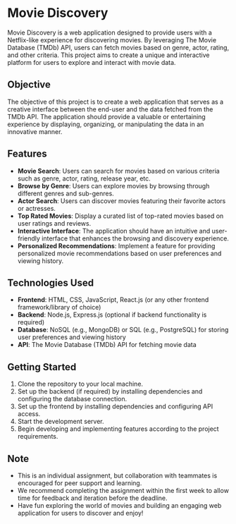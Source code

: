 # Movie Discovery

Movie Discovery is a web application designed to provide users with a Netflix-like experience for discovering movies. By leveraging The Movie Database (TMDb) API, users can fetch movies based on genre, actor, rating, and other criteria. This project aims to create a unique and interactive platform for users to explore and interact with movie data.

## Objective

The objective of this project is to create a web application that serves as a creative interface between the end-user and the data fetched from the TMDb API. The application should provide a valuable or entertaining experience by displaying, organizing, or manipulating the data in an innovative manner.

## Features

- **Movie Search**: Users can search for movies based on various criteria such as genre, actor, rating, release year, etc.
- **Browse by Genre**: Users can explore movies by browsing through different genres and sub-genres.
- **Actor Search**: Users can discover movies featuring their favorite actors or actresses.
- **Top Rated Movies**: Display a curated list of top-rated movies based on user ratings and reviews.
- **Interactive Interface**: The application should have an intuitive and user-friendly interface that enhances the browsing and discovery experience.
- **Personalized Recommendations**: Implement a feature for providing personalized movie recommendations based on user preferences and viewing history.

## Technologies Used

- **Frontend**: HTML, CSS, JavaScript, React.js (or any other frontend framework/library of choice)
- **Backend**: Node.js, Express.js (optional if backend functionality is required)
- **Database**: NoSQL (e.g., MongoDB) or SQL (e.g., PostgreSQL) for storing user preferences and viewing history
- **API**: The Movie Database (TMDb) API for fetching movie data

## Getting Started

1. Clone the repository to your local machine.
2. Set up the backend (if required) by installing dependencies and configuring the database connection.
3. Set up the frontend by installing dependencies and configuring API access.
4. Start the development server.
5. Begin developing and implementing features according to the project requirements.

## Note

- This is an individual assignment, but collaboration with teammates is encouraged for peer support and learning.
- We recommend completing the assignment within the first week to allow time for feedback and iteration before the deadline.
- Have fun exploring the world of movies and building an engaging web application for users to discover and enjoy!
